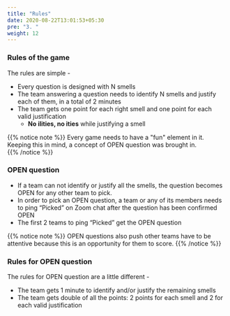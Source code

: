 ```yaml
---
title: "Rules"
date: 2020-08-22T13:01:53+05:30
pre: "3. "
weight: 12
---
```


### Rules of the game

The rules are simple -
 
+ Every question is designed with N smells
+ The team answering a question needs to identify N smells and justify each of them, in a total of 2 minutes
+ The team gets one point for each right smell and one point for each valid justification
    + **No ilities, no ities** while justifying a smell

{{% notice note %}} 
Every game needs to have a "fun" element in it. Keeping this in mind, a concept of OPEN question was brought in.   
{{% /notice %}}

### OPEN question

+ If a team can not identify or justify all the smells, the question becomes OPEN for any other team to pick.
+ In order to pick an OPEN question, a team or any of its members needs to ping “Picked” on Zoom chat after the question has been confirmed OPEN
+ The first 2 teams to ping “Picked” get the OPEN question

{{% notice note %}}
OPEN questions also push other teams have to be attentive because this is an opportunity for them to score.
{{% /notice %}} 

### Rules for OPEN question

The rules for OPEN question are a little different -

+ The team gets 1 minute to identify and/or justify the remaining smells
+ The team gets double of all the points: 2 points for each smell and 2 for each valid justification
    

